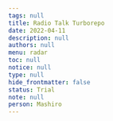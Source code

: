 ```yaml
---
tags: null
title: Radio Talk Turborepo
date: 2022-04-11
description: null
authors: null
menu: radar
toc: null
notice: null
type: null
hide_frontmatter: false
status: Trial
note: null
person: Mashiro
---
```


